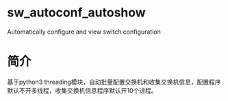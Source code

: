 # sw_autoconf_autoshow
Automatically configure and view switch configuration 

# 简介
基于python3 threading模块，自动批量配置交换机和收集交换机信息，配置程序默认不开多线程，收集交换机信息程序默认开10个进程。
